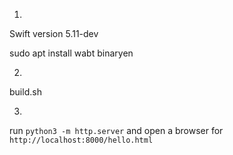 1.
Swift version 5.11-dev

sudo apt install wabt binaryen

2.

build.sh

3.
run `python3 -m http.server` and open a browser for `http://localhost:8000/hello.html`